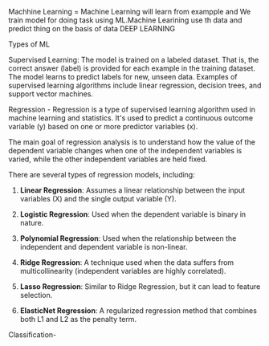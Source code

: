 Machhine Learning = Machine Learning will learn from exampple and We train model for doing task using ML.Machine Learining use th data and predict thing on the basis of data
DEEP LEARNING

Types of ML

Supervised Learning: The model is trained on a labeled dataset. That is, the correct answer (label) is provided for each example in the training dataset. The model learns to predict labels for new, unseen data. Examples of supervised learning algorithms include linear regression, decision trees, and support vector machines.

Regression - 
Regression is a type of supervised learning algorithm used in machine learning and statistics. It's used to predict a continuous outcome variable (y) based on one or more predictor variables (x). 

The main goal of regression analysis is to understand how the value of the dependent variable changes when one of the independent variables is varied, while the other independent variables are held fixed.

There are several types of regression models, including:

1. **Linear Regression**: Assumes a linear relationship between the input variables (X) and the single output variable (Y).

2. **Logistic Regression**: Used when the dependent variable is binary in nature.

3. **Polynomial Regression**: Used when the relationship between the independent and dependent variable is non-linear.

4. **Ridge Regression**: A technique used when the data suffers from multicollinearity (independent variables are highly correlated).

5. **Lasso Regression**: Similar to Ridge Regression, but it can lead to feature selection.

6. **ElasticNet Regression**: A regularized regression method that combines both L1 and L2 as the penalty term.


Classification-